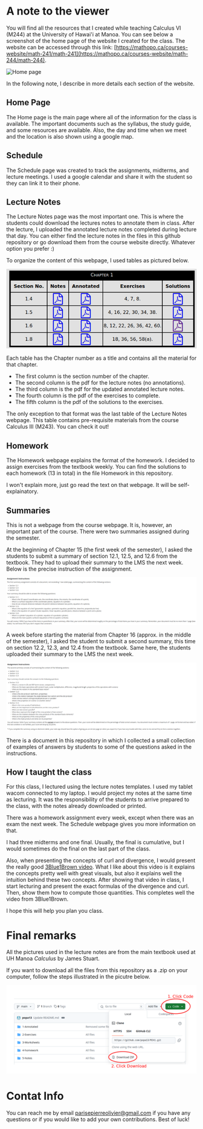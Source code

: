 # A note to the viewer
You will find all the resources that I created while teaching Calculus VI (M244) at the University of Hawai'i at Manoa. You can see below a screenshot of the home page of the website I created for the class. The website can be accessed through this link: [https://mathopo.ca/courses-website/math-241/math-241](https://mathopo.ca/courses-website/math-244/math-244).

![Home page](M244-WebsiteScreenshot.png)

In the following note, I describe in more details each section of the website.

## Home Page 
The Home page is the main page where all of the information for the class is available. The important documents such as the syllabus, the study guide, and some resources are available. Also, the day and time when we meet and the location is also shown using a google map. 

## Schedule
The Schedule page was created to track the assignments, midterms, and lecture meetings. I used a google calendar and share it with the student so they can link it to their phone.

## Lecture Notes
The Lecture Notes page was the most important one. This is where the students could download the lectures notes to annotate them in class. After the lecture, I uploaded the annotated lecture notes completed during lecture that day. You can either find the lecture notes in the files in this github repository or go download them from the course website directly. Whatever option you prefer :) 

To organize the content of this webpage, I used tables as pictured below.

![Lecture Notes Tables](M241-lectureNotesTable.png)

Each table has the Chapter number as a title and contains all the material for that chapter. 
- The first column is the section number of the chapter.
- The second column is the pdf for the lecture notes (no annotations).
- The third column is the pdf for the updated annotated lecture notes.
- The fourth column is the pdf of the exercises to complete.
- The fifth column is the pdf of the solutions to the exercises.

The only exception to that format was the last table of the Lecture Notes webpage. This table contains pre-requisite materials from the course Calculus III (M243). You can check it out!

## Homework
The Homework webpage explains the format of the homework. I decided to assign exercises from the textbook weekly. You can find the solutions to each homework (13 in total) in the file Homework in this repository.  

I won't explain more, just go read the text on that webpage. It will be self-explainatory.  

## Summaries
This is not a webpage from the course webpage. It is, however, an important part of the course. There were two summaries assigned during the semester.

At the beginning of Chapter 15 (the first week of the semester), I asked the students to submit a summary of section 12.1, 12.5, and 12.6 from the textbook. They had to upload their summary to the LMS the next week. Below is the precise instruction of the assignment.

![Summary 1](summary-assignment-description.png)

A week before starting the material from Chapter 16 (approx. in the middle of the semester), I asked the student to submit a second summary, this time on section 12.2, 12.3, and 12.4 from the textbook. Same here, the students uploaded their summary to the LMS the next week. 

![Summary 2](summary2-instructions.png)

There is a document in this repository in which I collected a small collection of examples of answers by students to some of the questions asked in the instructions.

## How I taught the class
For this class, I lectured using the lecture notes templates. I used my tablet wacom connected to my laptop. I would project my notes at the same time as lecturing. It was the responsibility of the students to arrive prepared to the class, with the notes already downloaded or printed.

There was a homework assignment every week, except when there was an exam the next week. The Schedule webpage gives you more information on that.

I had three midterms and one final. Usually, the final is cumulative, but I would sometimes do the final on the last part of the class. 

Also, when presenting the concepts of curl and divergence, I would present the really good [3Blue1Brown video](https://www.youtube.com/watch?v=rB83DpBJQsE). What I like about this video is it explains the concepts pretty well with great visuals, but also it explains well the intuition behind these two concepts. After showing that video in class, I start lecturing and present the exact formulas of the divergence and curl. Then, show them how to compute those quantities. This completes well the video from 3Blue1Brown.

I hope this will help you plan you class. 

# Final remarks
All the pictures used in the lecture notes are from the main textbook used at UH Manoa *Calculus* by James Stuart. 

If you want to download all the files from this repository as a .zip on your computer, follow the steps illustrated in the picutre below.

![Step to download file](How-To-Download_as-Zipped.png)

# Contat Info
You can reach me by email parisepierreolivier@gmail.com if you have any questions or if you would like to add your own contributions.
Best of luck!


